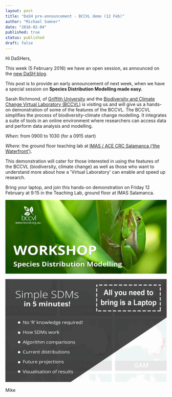 ```yaml
---
layout: post
title: "DaSH pre-announcement - BCCVL demo (12 Feb)"
author: "Michael Sumner"
date: "2016-02-04"
published: true
status: published
draft: false
---
```



Hi DaSHers, 

This week (5 February 2016) we have an open session, as announced on the [new DaSH blog](http://datasciencehobart.github.io/2016/02/03/DaSH-5-February.html). 


This post is to provide an early announcement of next week, when we have a special session on **Species Distribution Modelling made easy.**

Sarah Richmond, of [Griffith University](https://www.griffith.edu.au/)  and the [Biodiversity and Climate Change Virtual Laboratory (BCCVL)](https://www.griffith.edu.au/research/research-excellence/climate-resilient-decision-support-toolkit/the-biodiversity-and-climate-change-virtual-laboratory) is visiting us and will give us a hands-on demonstration of some of the features of the BCCVL. The BCCVL simplifies the process of biodiversity-climate change modelling. It integrates a suite of tools in an online environment where researchers can access data and perform data analysis and modelling.


*When*:  from 0900 to 1030 (for a 0915 start)

*Where*: the ground floor teaching lab at [IMAS / ACE CRC Salamanca (‘the Waterfront’)](https://www.google.com.au/maps/place/Antarctic+Climate+%26+Ecosystems+CRC/@-42.8864995,147.3332809,17.25z/data=!4m2!3m1!1s0x0000000000000000:0x6643069d32752fb7). 


This demonstration will cater for those interested in using the features of the BCCVL (biodiversity, climate change) as well as those who want to understand more about how a 'Virtual Laboratory' can enable and speed up research.

 Bring your laptop, and join this hands-on demonstration on Friday 12 February at 9:15 in the Teaching Lab, ground floor  at IMAS Salamanca.

![bccvl](bccvl/bccvl.png)

![details](bccvl/deets.jpg)

Mike


